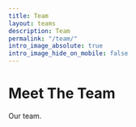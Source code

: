 ```yaml
---
title: Team
layout: teams
description: Team
permalink: "/team/"
intro_image_absolute: true
intro_image_hide_on_mobile: false
---
```


# Meet The Team

Our team.
